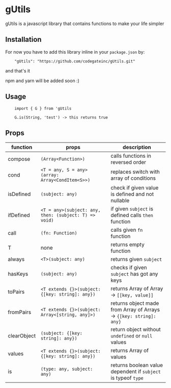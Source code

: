 # gUtils

gUtils is a javascript library that contains functions to make your life simpler

## Installation

For now you have to add this library inline in your `package.json` by:<br>
```
    "gUtils": "https://github.com/codegateinc/gUtils.git"
```

and that's it

npm and yarn will be added soon :)

## Usage

```
    import { G } from 'gUtils

    G.is(String, 'test') -> this returns true
```

## Props

|    function    |                        props                        |               description               |
|----------------|-----------------------------------------------------|-----------------------------------------|
|compose         |`(Array<Function>)`                                  |calls functions in reversed order 
|cond            |`<T = any, S = any>(array: Array<CondItem<S>>)`      |replaces switch with array of conditions
|isDefined       |`(subject: any)`                                     |check if given value is defined and not nullable
|ifDefined       |`<T = any>(subject: any, then: (subject: T) => void)`|if given `subject` is defined calls `then` function
|call            |`(fn: Function)`                                     |calls given `fn` function
|T               |none                                                 |returns empty function
|always          |`<T>(subject: any)`                                  |returns given `subject`
|hasKeys         |`(subject: any)`                                     |checks if given `subject` has got any keys
|toPairs         |`<T extends {}>(subject: {[key: string]: any})`      |returns Array of Array -> `[[key, value]]`
|fromPairs       |`<T extends {}>(subject: Array<[string, any]>)`      |returns object made from Array of Arrays -> `{[key: string]: any}`
|clearObject     |`(subject: {[key: string]: any})`                    |return object without `undefined` or `null` values
|values          |`<T extends {}>(subject: {[key: string]: any})`      |returns Array of values
|is              |`(type: any, subject: any)`                          |returns boolean value dependent if `subject` is typeof `type`

